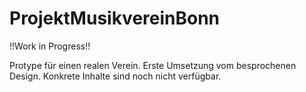 # ProjektMusikvereinBonn

!!Work in Progress!!

Protype für einen realen Verein. 
Erste Umsetzung vom besprochenen Design. Konkrete Inhalte sind noch nicht verfügbar.

